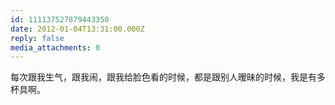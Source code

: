 ```yaml
---
id: 111137527879443350
date: 2012-01-04T13:31:00.000Z
reply: false
media_attachments: 0
---
```


每次跟我生气，跟我闹，跟我给脸色看的时候，都是跟别人暧昧的时候，我是有多杯具啊。 ​​​​

